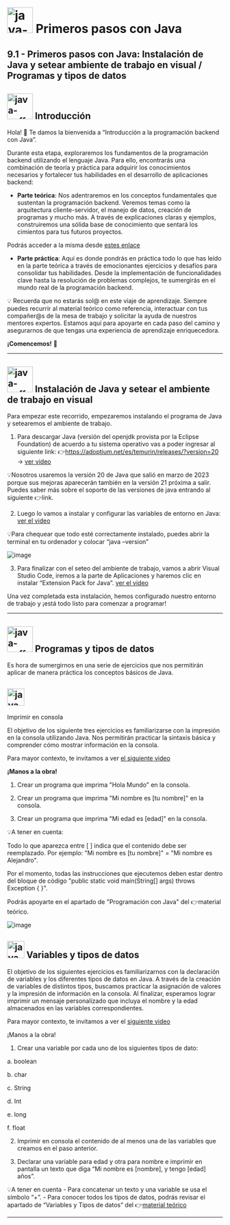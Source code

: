 # <img width="60" height="60" src="https://img.icons8.com/plasticine/60/java-coffee-cup-logo.png" alt="java-coffee-cup-logo"/> Primeros pasos con Java

## 9.1 - Primeros pasos con Java: Instalación de Java y setear ambiente de trabajo en visual / Programas y tipos de datos

## <img width="60" height="60" src="https://img.icons8.com/plasticine/60/java-coffee-cup-logo.png" alt="java-coffee-cup-logo"/> Introducción

Hola! 👋 Te damos la bienvenida a “Introducción a la programación backend con Java”.

Durante esta etapa, exploraremos los fundamentos de la programación backend utilizando el lenguaje Java. Para ello, encontrarás una combinación de teoría y práctica para adquirir los conocimientos necesarios y fortalecer tus habilidades en el desarrollo de aplicaciones backend:

- **Parte teórica**: Nos adentraremos en los conceptos fundamentales que sustentan la programación backend. Veremos temas como la arquitectura cliente-servidor, el manejo de datos, creación de programas y mucho más. A través de explicaciones claras y ejemplos, construiremos una sólida base de conocimiento que sentará los cimientos para tus futuros proyectos.

Podrás acceder a la misma desde [estes enlace](https://assets.ctfassets.net/lg4qnzuw6s7g/6yWn6nRYBXYWUr6LcPtNYv/3d53d0f9c23d1582a4bdea1837e05c96/Teor__a_JAVA_1.pdf)

- **Parte práctica**: Aquí es donde pondrás en práctica todo lo que has leído en la parte teórica a través de emocionantes ejercicios y desafíos para consolidar tus habilidades. Desde la implementación de funcionalidades clave hasta la resolución de problemas complejos, te sumergirás en el mundo real de la programación backend.

💡 Recuerda que no estarás sol@ en este viaje de aprendizaje. Siempre puedes recurrir al material teórico como referencia, interactuar con tus compañer@s de la mesa de trabajo y solicitar la ayuda de nuestros mentores expertos. Estamos aquí para apoyarte en cada paso del camino y asegurarnos de que tengas una experiencia de aprendizaje enriquecedora.

**¡Comencemos!** 🚀

---

## <img width="60" height="60" src="https://img.icons8.com/plasticine/60/java-coffee-cup-logo.png" alt="java-coffee-cup-logo"/> Instalación de Java y setear el ambiente de trabajo en visual


Para empezar este recorrido, empezaremos instalando el programa de Java y setearemos el ambiente de trabajo.

1. Para descargar Java (versión del openjdk provista por la Eclipse Foundation) de acuerdo a tu sistema operativo vas a poder ingresar al siguiente link: 👉https://adoptium.net/es/temurin/releases/?version=20   -> [ver video](https://youtu.be/gwFA2FX0zks)

💡Nosotros usaremos la versión 20 de Java que salió en marzo de 2023 porque sus mejoras aparecerán también en la versión 21 próxima a salir. Puedes saber más sobre el soporte de las versiones de java entrando al siguiente 👉link. 

2. Luego lo vamos a instalar y configurar las variables de entorno en Java: [ver el video](https://youtu.be/VV-gR7hEzwE)

💡Para chequear que todo esté correctamente instalado, puedes abrir la terminal en tu ordenador y colocar “java –version”

![image](https://github.com/eugenia1984/QA/assets/72580574/733fb079-3eba-44cf-902f-ef236cbb93a4)

3. Para finalizar con el seteo del ambiente de trabajo, vamos a abrir Visual Studio Code, iremos a la parte de Aplicaciones y haremos clic en instalar “Extension Pack for Java”. [ver el video](https://youtu.be/kaf1uFt6Vts)

Una vez completada esta instalación, hemos configurado nuestro entorno de trabajo y ¡está todo listo para comenzar a programar!

---

## <img width="60" height="60" src="https://img.icons8.com/plasticine/60/java-coffee-cup-logo.png" alt="java-coffee-cup-logo"/>  Programas y tipos de datos

Es hora de sumergirnos en una serie de ejercicios que nos permitirán aplicar de manera práctica los conceptos básicos de Java.

## <img width="40" height="40" src="https://img.icons8.com/plasticine/40/java-coffee-cup-logo.png" alt="java-coffee-cup-logo"/> 
 Imprimir en consola

El objetivo de los siguiente tres ejercicios es familiarizarse con la impresión en la consola utilizando Java. Nos permitirán practicar la sintaxis básica y comprender cómo mostrar información en la consola.

Para mayor contexto, te invitamos a ver [el siguiente video](https://youtu.be/5lgFT9zzZUg)

**¡Manos a la obra!**

1. Crear un programa que imprima "Hola Mundo" en la consola. 

2. Crear un programa que imprima "Mi nombre es [tu nombre]" en la consola. 

3. Crear un programa que imprima "Mi edad es [edad]" en la consola. 

💡A tener en cuenta:

Todo lo que aparezca entre [ ] indica que el contenido debe ser reemplazado. Por ejemplo:  "Mi nombre es [tu nombre]" = "Mi nombre es Alejandro".

Por el momento, todas las instrucciones que ejecutemos deben estar dentro del bloque de código "public static void main(String[] args) throws Exception { }".

Podrás apoyarte en el apartado de "Programación con Java" del 👉material teórico.


![image](https://github.com/eugenia1984/QA/assets/72580574/a22c1f97-3ce0-4e40-8a27-63141c7b85a4)


## <img width="40" height="40" src="https://img.icons8.com/plasticine/40/java-coffee-cup-logo.png" alt="java-coffee-cup-logo"/> Variables y tipos de datos
 
El objetivo de los siguientes ejercicios es familiarizarnos con la declaración de variables y los diferentes tipos de datos en Java. A través de la creación de variables de distintos tipos, buscamos practicar la asignación de valores y la impresión de información en la consola. Al finalizar, esperamos lograr imprimir un mensaje personalizado que incluya el nombre y la edad almacenados en las variables correspondientes.

Para mayor contexto, te invitamos a ver el [siguiente video](https://youtu.be/vWMQdzA85lI)

¡Manos a la obra!

1. Crear una variable por cada uno de los siguientes tipos de dato:

a. boolean

b. char

c. String

d. Int

e. long

f. float

2. Imprimir en consola el contenido de al menos una de las variables que creamos en el paso anterior.

3. Declarar una variable para edad y otra para nombre e imprimir en pantalla un texto que diga “Mi nombre es [nombre], y tengo [edad] años”.

💡A tener en cuenta - Para concatenar un texto y una variable se usa el símbolo “+”. - Para conocer todos los tipos de datos, podrás revisar el apartado de “Variables y Tipos de datos” del 👉[material teórico](https://drive.google.com/file/d/1_p-ph7cgFDqv5sar1EQs56pZ22JeN5dr/view?usp=drive_link)

---

